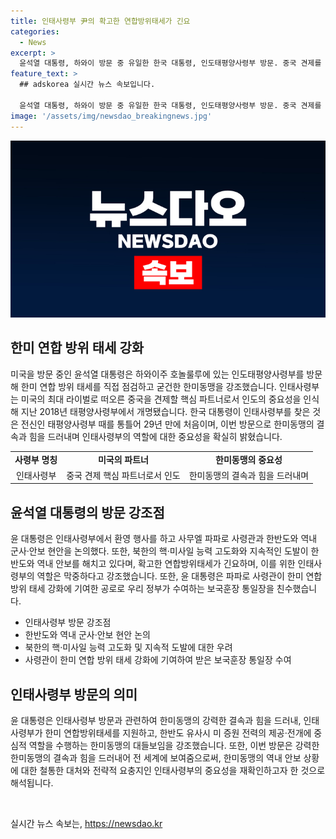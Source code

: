```yaml
---
title: 인태사령부 尹의 확고한 연합방위태세가 긴요
categories:
  - News
excerpt: >
  윤석열 대통령, 하와이 방문 중 유일한 한국 대통령, 인도태평양사령부 방문. 중국 견제를 위한 미 중요한 파트너로 강조. 북한의 핵·미사일 도발과 한반도 안보를 강조하며 한미 연합 방위 태세 중요성 강조. 인태사령부의 역할에 대한 감사 표시. 전 세계에 한미동맹의 결속력을 드러내는 중요한 방문.
feature_text: >
  ## adskorea 실시간 뉴스 속보입니다.

  윤석열 대통령, 하와이 방문 중 유일한 한국 대통령, 인도태평양사령부 방문. 중국 견제를 위한 미 중요한 파트너로 강조. 북한의 핵·미사일 도발과 한반도 안보를 강조하며 한미 연합 방위 태세 중요성 강조. 인태사령부의 역할에 대한 감사 표시. 전 세계에 한미동맹의 결속력을 드러내는 중요한 방문.
image: '/assets/img/newsdao_breakingnews.jpg'
---
```


<p><img src="/assets/img/newsdao_breakingnews.jpg" alt="adskorea 속보" /></p>

<h2 data-ke-size="size26">한미 연합 방위 태세 강화</h2>

<p data-ke-size="size16">미국을 방문 중인 윤석열 대통령은 하와이주 호놀룰루에 있는 인도태평양사령부를 방문해 한미 연합 방위 태세를 직접 점검하고 굳건한 한미동맹을 강조했습니다. 인태사령부는 미국의 최대 라이벌로 떠오른 중국을 견제할 핵심 파트너로서 인도의 중요성을 인식해 지난 2018년 태평양사령부에서 개명됐습니다. 한국 대통령이 인태사령부를 찾은 것은 전신인 태평양사령부 때를 통틀어 29년 만에 처음이며, 이번 방문으로 한미동맹의 결속과 힘을 드러내며 인태사령부의 역할에 대한 중요성을 확실히 밝혔습니다.</p>

<table>
    <tr>
        <td style="text-align: center; height: 17px;"><b>사령부 명칭</b></td>
        <td style="text-align: center; height: 17px;"><b>미국의 파트너</b></td>
        <td style="text-align: center; height: 17px;"><b>한미동맹의 중요성</b></td>
    </tr>
    <tr>
        <td style="text-align: center; height: 17px;">인태사령부</td>
        <td style="text-align: center; height: 17px;">중국 견제 핵심 파트너로서 인도</td>
        <td style="text-align: center; height: 17px;">한미동맹의 결속과 힘을 드러내며</td>
    </tr>
</table>

<h2 data-ke-size="size26">윤석열 대통령의 방문 강조점</h2>

<p data-ke-size="size16">윤 대통령은 인태사령부에서 환영 행사를 하고 사무엘 파파로 사령관과 한반도와 역내 군사·안보 현안을 논의했다. 또한, 북한의 핵·미사일 능력 고도화와 지속적인 도발이 한반도와 역내 안보를 해치고 있다며, 확고한 연합방위태세가 긴요하며, 이를 위한 인태사령부의 역할은 막중하다고 강조했습니다. 또한, 윤 대통령은 파파로 사령관이 한미 연합 방위 태세 강화에 기여한 공로로 우리 정부가 수여하는 보국훈장 통일장을 친수했습니다.</p>

<ul>
    <li>인태사령부 방문 강조점</li>
    <li>한반도와 역내 군사·안보 현안 논의</li>
    <li>북한의 핵·미사일 능력 고도화 및 지속적 도발에 대한 우려</li>
    <li>사령관이 한미 연합 방위 태세 강화에 기여하여 받은 보국훈장 통일장 수여</li>
</ul>

<h2 data-ke-size="size26">인태사령부 방문의 의미</h2>

<p data-ke-size="size16">윤 대통령은 인태사령부 방문과 관련하여 한미동맹의 강력한 결속과 힘을 드러내, 인태사령부가 한미 연합방위태세를 지원하고, 한반도 유사시 미 증원 전력의 제공·전개에 중심적 역할을 수행하는 한미동맹의 대들보임을 강조했습니다. 또한, 이번 방문은 강력한 한미동맹의 결속과 힘을 드러내어 전 세계에 보여줌으로써, 한미동맹의 역내 안보 상황에 대한 철통한 대처와 전략적 요충지인 인태사령부의 중요성을 재확인하고자 한 것으로 해석됩니다.</p>

<p data-ke-size="size16">&nbsp;</p>
실시간 뉴스 속보는, <a href="https://newsdao.kr" rel="dofollow">https://newsdao.kr</a>


